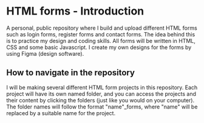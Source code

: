 # HTML forms  - Introduction
A personal, public repository where I build and upload different HTML forms such as login forms, register forms and contact forms. The idea behind this is to practice my design and coding skills. All forms will be written in HTML, CSS and some basic Javascript.
I create my own designs for the forms by using Figma (design software).



## How to navigate in the repository
I will be making several different HTML form projects in this repository. Each project will have its own named folder, and
you can access the projects and their content by clicking the folders (just like you would on your computer). The folder names will follow
the format "name"_forms, where "name" will be replaced by a suitable name for the project.

